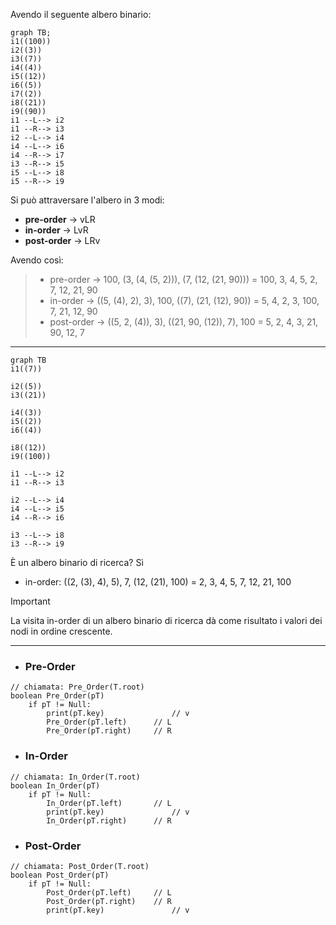 Avendo il seguente albero binario:

```mermaid
graph TB; 
i1((100))
i2((3))
i3((7))
i4((4))
i5((12))
i6((5))
i7((2))
i8((21))
i9((90))
i1 --L--> i2
i1 --R--> i3
i2 --L--> i4
i4 --L--> i6
i4 --R--> i7
i3 --R--> i5
i5 --L--> i8
i5 --R--> i9
```

Si può attraversare l'albero in 3 modi:
- **pre-order** $\rightarrow$ vLR
- **in-order** $\rightarrow$ LvR
- **post-order** $\rightarrow$ LRv

Avendo così:

>- pre-order $\rightarrow$ 100, (3, (4, (5, 2))), (7, (12, (21, 90))) = 100, 3, 4, 5, 2, 7, 12, 21, 90
>- in-order $\rightarrow$ ((5, (4), 2), 3), 100, ((7), (21, (12), 90)) = 5, 4, 2, 3, 100, 7, 21, 12, 90
>- post-order $\rightarrow$ ((5, 2, (4)), 3), ((21, 90, (12)), 7), 100 = 5, 2, 4, 3, 21, 90, 12, 7
***

```mermaid
graph TB
i1((7))

i2((5))
i3((21))

i4((3))
i5((2))
i6((4))

i8((12))
i9((100))

i1 --L--> i2
i1 --R--> i3

i2 --L--> i4
i4 --L--> i5
i4 --R--> i6

i3 --L--> i8
i3 --R--> i9
```

È un albero binario di ricerca? Sì
- in-order: ((2, (3), 4), 5), 7, (12, (21), 100) = 2, 3, 4, 5, 7, 12, 21, 100

>[!Important]
>La visita in-order di un albero binario di ricerca dà come risultato i valori dei nodi in ordine crescente.

***

- ### Pre-Order
``` Pseudocodice TI:"In_Order" "FOLD"
// chiamata: Pre_Order(T.root)
boolean Pre_Order(pT)
	if pT != Null:
		print(pT.key)               // v
		Pre_Order(pT.left)      // L
		Pre_Order(pT.right)     // R
```

- ### In-Order
``` Pseudocodice TI:"In_Order" "FOLD"
// chiamata: In_Order(T.root)
boolean In_Order(pT)
	if pT != Null:
		In_Order(pT.left)       // L
		print(pT.key)               // v
		In_Order(pT.right)      // R
```

- ### Post-Order
``` Pseudocodice TI:"In_Order" "FOLD"
// chiamata: Post_Order(T.root)
boolean Post_Order(pT)
	if pT != Null:
		Post_Order(pT.left)     // L
		Post_Order(pT.right)    // R
		print(pT.key)               // v
```